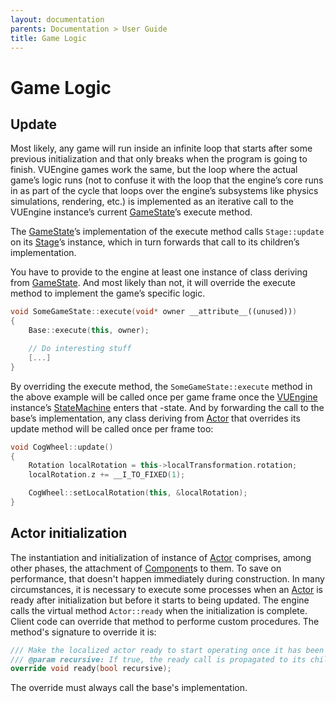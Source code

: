 ```yaml
---
layout: documentation
parents: Documentation > User Guide
title: Game Logic
---
```


# Game Logic

## Update

Most likely, any game will run inside an infinite loop that starts after some previous initialization and that only breaks when the program is going to finish. VUEngine games work the same, but the loop where the actual game’s logic runs (not to confuse it with the loop that the engine’s core runs in as part of the cycle that loops over the engine’s subsystems like physics simulations, rendering, etc.) is implemented as an iterative call to the VUEngine instance’s current [GameState](/documentation/api/class-game-state/)’s execute method.

The [GameState](/documentation/api/class-game-state/)’s implementation of the execute method calls `Stage::update` on its [Stage](/documentation/api/class-stage/)’s instance, which in turn forwards that call to its children’s implementation.

You have to provide to the engine at least one instance of class deriving from [GameState](/documentation/api/class-game-state/). And most likely than not, it will override the execute method to implement the game’s specific logic.

```cpp
void SomeGameState::execute(void* owner __attribute__((unused)))
{
    Base::execute(this, owner);

    // Do interesting stuff
    [...]
}
```

By overriding the execute method, the `SomeGameState::execute` method in the above example will be called once per game frame once the [VUEngine](/documentation/api/class-vu-engine/) instance’s [StateMachine](/documentation/api/class-state-machine/) enters that -state. And by forwarding the call to the base’s implementation, any class deriving from [Actor](/documentation/api/class-actor/) that overrides its update method will be called once per frame too:

```cpp
void CogWheel::update()
{
    Rotation localRotation = this->localTransformation.rotation;
    localRotation.z += __I_TO_FIXED(1);

    CogWheel::setLocalRotation(this, &localRotation);
}
```

## Actor initialization

The instantiation and initialization of instance of [Actor](/documentation/api/class-actor/) comprises, among other phases, the attachment of [Component](/documentation/api/class-component/)s to them. To save on performance, that doesn't happen immediately during construction. In many circumstances, it is necessary to execute some processes when an [Actor](/documentation/api/class-actor/) is ready after initialization but before it starts to being updated. The engine calls the virtual method `Actor::ready` when the initialization is complete. Client code can override that method to performe custom procedures. The method's signature to override it is:

```cpp
/// Make the localized actor ready to start operating once it has been completely intialized.
/// @param recursive: If true, the ready call is propagated to its children, grand children, etc.
override void ready(bool recursive);
```

The override must always call the base's implementation.
